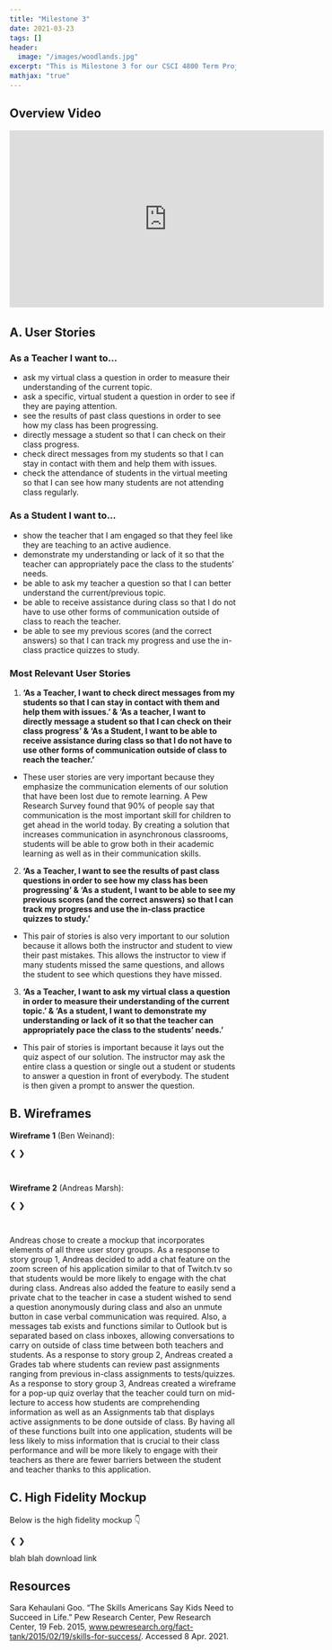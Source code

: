```yaml
---
title: "Milestone 3"
date: 2021-03-23
tags: []
header: 
  image: "/images/woodlands.jpg"
excerpt: "This is Milestone 3 for our CSCI 4800 Term Project"
mathjax: "true"
---
```

## Overview Video

<iframe src="https://www.youtube.com/embed/r6d3gZ4I4-U" width="560" height="315" frameborder="0"> </iframe>

## A. User Stories

### As a Teacher I want to...

  - ask my virtual class a question in order to measure their understanding of the current topic.
  - ask a specific, virtual student a question in order to see if they are paying attention.
  - see the results of past class questions in order to see how my class has been progressing.
  - directly message a student so that I can check on their class progress.
  - check direct messages from my students so that I can stay in contact with them and help them with issues.
  - check the attendance of students in the virtual meeting so that I can see how many students are not attending class regularly.

### As a Student I want to...

  - show the teacher that I am engaged so that they feel like they are teaching to an active audience.
  - demonstrate my understanding or lack of it so that the teacher can appropriately pace the class to the students’ needs. 
  - be able to ask my teacher a question so that I can better understand the current/previous topic.
  - be able to receive assistance during class so that I do not have to use other forms of communication outside of class to reach the teacher.
  - be able to see my previous scores (and the correct answers) so that I can track my progress and use the in-class practice quizzes to study.
 
### Most Relevant User Stories

1. **‘As a Teacher, I want to check direct messages from my students so that I can stay in contact with them and help them with issues.’ & ‘As a teacher, I want to directly message a student so that I can check on their class progress’ & ‘As a Student, I want to be able to receive assistance during class so that I do not have to use other forms of communication outside of class to reach the teacher.’**
  - These user stories are very important because they emphasize the communication elements of our solution that have been lost due to remote learning. A Pew Research Survey found that 90% of people say that communication is the most important skill for children to get ahead in the world today. By creating a solution that increases communication in asynchronous classrooms, students will be able to grow both in their academic learning as well as in their communication skills.
2. **‘As a Teacher, I want to see the results of past class questions in order to see how my class has been progressing’ & ‘As a student, I want to be able to see my previous scores (and the correct answers) so that I can track my progress and use the in-class practice quizzes to study.’**
  - This pair of stories is also very important to our solution because it allows both the instructor and student to view their past mistakes. This allows the instructor to view if many students missed the same questions, and allows the student to see which questions they have missed.
3. **‘As a Teacher, I want to ask my virtual class a question in order to measure their understanding of the current topic.’ &  ‘As a student, I want to demonstrate my understanding or lack of it so that the teacher can appropriately pace the class to the students’ needs.’**
  - This pair of stories is important because it lays out the quiz aspect of our solution. The instructor may ask the entire class a question or single out a student or students to answer a question in front of everybody. The student is then given a prompt to answer the question.

## B. Wireframes

<html>
<head>
<meta name="viewport" content="width=device-width, initial-scale=1">
<style>
* {box-sizing: border-box}
.mySlides1, .mySlides2, .mySlides3 {display: none}
img {vertical-align: middle;}

/* Slideshow container */
.slideshow-container {
  max-width: 1000px;
  position: relative;
  margin: auto;
}

/* Next & previous buttons */
.prev, .next {
  cursor: pointer;
  position: absolute;
  top: 50%;
  width: auto;
  padding: 16px;
  margin-top: -22px;
  color: #f2f2f2;
  text-shadow: -1px 0 black, 0 1px black, 1px 0 black, 0 -1px black, 0px 2px 8px #2e2e2e, 0px 2px 12px black;
  font-weight: bold;
  font-size: 18px;
  transition: 0.6s ease;
  border-radius: 0 3px 3px 0;
  user-select: none;
}

/* Position the "next button" to the right */
.next {
  right: 0;
  border-radius: 3px 0 0 3px;
}

/* On hover, add a black background color with a little bit see-through */
.prev:hover, .next:hover {
  background-color: rgba(0,0,0,0.8);
}

/* Caption text */
.text {
  color: #f2f2f2;
  text-shadow: -1px 0 black, 0 1px black, 1px 0 black, 0 -1px black, 0px 2px 8px #2e2e2e, 0px 2px 12px black;
  font-size: 15px;
  padding: 8px 12px;
  position: absolute;
  bottom: 8px;
  width: 100%;
  text-align: center;
}

/* Number text (1/3 etc) */
.numbertext {
  color: #f2f2f2;
  text-shadow: -1px 0 black, 0 1px black, 1px 0 black, 0 -1px black, 0px 2px 8px #2e2e2e, 0px 2px 12px black;
  font-size: 12px;
  padding: 8px 12px;
  position: absolute;
  top: 0;
}

/* The dots/bullets/indicators */
.dot {
  cursor: pointer;
  height: 15px;
  width: 15px;
  margin: 0 2px;
  background-color: #bbb;
  border-radius: 50%;
  display: inline-block;
  transition: background-color 0.6s ease;
}

.active, .dot:hover {
  background-color: #717171;
}

/* Fading animation */
.fade {
  -webkit-animation-name: fade;
  -webkit-animation-duration: 1.5s;
  animation-name: fade;
  animation-duration: 1.5s;
}

@-webkit-keyframes fade {
  from {opacity: .4} 
  to {opacity: 1}
}

@keyframes fade {
  from {opacity: .4} 
  to {opacity: 1}
}

/* On smaller screens, decrease text size */
@media only screen and (max-width: 300px) {
  .prev, .next,.text {font-size: 11px}
}
</style>
</head>
<body>

<p><strong>Wireframe 1</strong> (Ben Weinand):</p>
<!-- Slideshow container -->
<div class="slideshow-container">

  <!-- Full-width images with number and caption text -->
  <div class="mySlides1">
    <div class="numbertext">1 / 9</div>
    <img src="/images/BenWeinandMod3/1.png" style="width:100%">
    <div class="text">Home Screen</div>
  </div>

  <div class="mySlides1">
    <div class="numbertext">2 / 9</div>
    <img src="/images/BenWeinandMod3/2.png" style="width:100%">
    <div class="text">Messages Tab</div>
  </div>

  <div class="mySlides1">
    <div class="numbertext">3 / 9</div>
    <img src="/images/BenWeinandMod3/3.png" style="width:100%">
    <div class="text">Grades Overview (Student)</div>
  </div>
                     
  <div class="mySlides1">
    <div class="numbertext">4 / 9</div>
    <img src="/images/BenWeinandMod3/4.png" style="width:100%">
    <div class="text">Grades Overview (Teacher)</div>
  </div>
                    
  <div class="mySlides1">
    <div class="numbertext">5 / 9</div>
    <img src="/images/BenWeinandMod3/5.png" style="width:100%">
    <div class="text">Group Zoom</div>
  </div>
                     
  <div class="mySlides1">
    <div class="numbertext">6 / 9</div>
    <img src="/images/BenWeinandMod3/6.png" style="width:100%">
    <div class="text">Teacher Zoom</div>
  </div>
                    
  <div class="mySlides1">
    <div class="numbertext">7 / 9</div>
    <img src="/images/BenWeinandMod3/7.png" style="width:100%">
    <div class="text">Fullscreen Zoom</div>
  </div>
                    
  <div class="mySlides1">
    <div class="numbertext">8 / 9</div>
    <img src="/images/BenWeinandMod3/8.png" style="width:100%">
    <div class="text">Pop-up Quiz</div>
  </div>
                    
  <div class="mySlides1">
    <div class="numbertext">9 / 9</div>
    <img src="/images/BenWeinandMod3/9.png" style="width:100%">
    <div class="text">Quiz Tab</div>
  </div>

  <!-- Next and previous buttons -->
  <a class="prev" onclick="plusSlides(-1, 0)">&#10094;</a>
  <a class="next" onclick="plusSlides(1, 0)">&#10095;</a>
</div>

<!-- The dots/circles -->
<div style="text-align:center">
  <span class="dot" onclick="currentSlide(1, 0)"></span>
  <span class="dot" onclick="currentSlide(2, 0)"></span>
  <span class="dot" onclick="currentSlide(3, 0)"></span>
  <span class="dot" onclick="currentSlide(4, 0)"></span>
  <span class="dot" onclick="currentSlide(5, 0)"></span>
  <span class="dot" onclick="currentSlide(6, 0)"></span>
  <span class="dot" onclick="currentSlide(7, 0)"></span>
  <span class="dot" onclick="currentSlide(8, 0)"></span>
  <span class="dot" onclick="currentSlide(9, 0)"></span>
</div>
<br>

<p><strong>Wireframe 2</strong> (Andreas Marsh):</p>
<!-- Slideshow container -->
<div class="slideshow-container">

  <!-- Full-width images with number and caption text -->
  <div class="mySlides2">
    <div class="numbertext">1 / 5</div>
    <img src="/images/AndreasMarshMod3/zoomScreen.png" style="width:100%">
    <div class="text">Zoom Screen</div>
  </div>

  <div class="mySlides2">
    <div class="numbertext">2 / 5</div>
    <img src="/images/AndreasMarshMod3/messagesScreen.png" style="width:100%">
    <div class="text">Messages Screen</div>
  </div>
  
  <div class="mySlides2">
    <div class="numbertext">3 / 5</div>
    <img src="/images/AndreasMarshMod3/assignmentsScreen.png" style="width:100%">
    <div class="text">Assignments Screen</div>
  </div>
  
  <div class="mySlides2">
    <div class="numbertext">4 / 5</div>
    <img src="/images/AndreasMarshMod3/gradesScreen.png" style="width:100%">
    <div class="text">Grades Screen</div>
  </div>
  
  <div class="mySlides2">
    <div class="numbertext">5 / 5</div>
    <img src="/images/AndreasMarshMod3/zoomPopupQuiz.png" style="width:100%">
    <div class="text">Pop-up Quiz Overlay</div>
  </div>

  <!-- Next and previous buttons -->
  <a class="prev" onclick="plusSlides(-1, 1)">&#10094;</a>
  <a class="next" onclick="plusSlides(1, 1)">&#10095;</a>
</div>

<!-- The dots/circles -->
<div style="text-align:center">
  <span class="dot" onclick="currentSlide(1, 1)"></span>
  <span class="dot" onclick="currentSlide(2, 1)"></span>
  <span class="dot" onclick="currentSlide(3, 1)"></span>
  <span class="dot" onclick="currentSlide(4, 1)"></span>
  <span class="dot" onclick="currentSlide(5, 1)"></span>
</div>
<br>
<p>Andreas chose to create a mockup that incorporates elements of all three user story groups. As a response to story group 1, Andreas decided to add a chat feature on the zoom screen of his application similar to that of Twitch.tv so that students would be more likely to engage with the chat during class. Andreas also added the feature to easily send a private chat to the teacher in case a student wished to send a question anonymously during class and also an unmute button in case verbal communication was required. Also, a messages tab exists and functions similar to Outlook but is separated based on class inboxes, allowing conversations to carry on outside of class time between both teachers and students. As a response to story group 2, Andreas created a Grades tab where students can review past assignments ranging from previous in-class assignments to tests/quizzes. As a response to story group 3, Andreas created a wireframe for a pop-up quiz overlay that the teacher could turn on mid-lecture to access how students are comprehending information as well as an Assignments tab that displays active assignments to be done outside of class. By having all of these functions built into one application, students will be less likely to miss information that is crucial to their class performance and will be more likely to engage with their teachers as there are fewer barriers between the student and teacher thanks to this application.</p>
<h2>C. High Fidelity Mockup</h2>
<p>Below is the high fidelity mockup 👇</p>

<!-- Slideshow container -->
<div class="slideshow-container">

  <!-- Full-width images with number and caption text -->
  <div class="mySlides3">
    <div class="numbertext">1 / 3</div>
    <img src="/images/marsLake.jpg" style="width:100%">
    <div class="text">This is a lake that kind alooks like Mars</div>
  </div>

  <div class="mySlides3">
    <div class="numbertext">2 / 3</div>
    <img src="/images/mainCover.jpg" style="width:100%">
    <div class="text">I really liked this sunset</div>
  </div>

  <div class="mySlides3">
    <div class="numbertext">3 / 3</div>
    <img src="/images/mountain2.jpg" style="width:100%">
    <div class="text">A view from Cade's Cove</div>
  </div>

  <!-- Next and previous buttons -->
  <a class="prev" onclick="plusSlides(-1, 2)">&#10094;</a>
  <a class="next" onclick="plusSlides(1, 2)">&#10095;</a>
</div>

<!-- The dots/circles -->
<div style="text-align:center">
  <span class="dot" onclick="currentSlide(1, 2)"></span>
  <span class="dot" onclick="currentSlide(2, 2)"></span>
  <span class="dot" onclick="currentSlide(3, 2)"></span>
</div>

<script>
var slideIndex = [1,1,1];
var slideId = ["mySlides1", "mySlides2", "mySlides3"]
showSlides(1, 0);
showSlides(1, 1);
showSlides(1, 2);
  
function plusSlides(n, no) {
  showSlides(slideIndex[no] += n, no);
}

function currentSlide(n, no) {
  showSlides(slideIndex[no] = n, no);
}

function showSlides(n, no) {
  var i;
  var x = document.getElementsByClassName(slideId[no]);
  var dots = document.getElementsByClassName("dot");
  if (n > x.length) {slideIndex[no] = 1}    
  if (n < 1) {slideIndex[no] = x.length}
  for (i = 0; i < x.length; i++) {
      x[i].style.display = "none";  
  }
  for (i = 0; i < dots.length; i++) {
      dots[i].className = dots[i].className.replace(" active", "");
  }
  x[slideIndex[no]-1].style.display = "block";  
  dots[slideIndex[no]-1].className += " active";
}
</script>
</body>
</html> 


blah blah download link


## Resources

Sara Kehaulani Goo. “The Skills Americans Say Kids Need to Succeed in Life.” Pew Research Center, Pew Research Center, 19 Feb. 2015, www.pewresearch.org/fact-tank/2015/02/19/skills-for-success/. Accessed 8 Apr. 2021.
